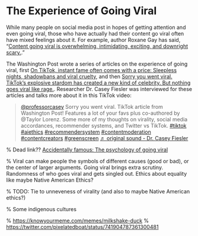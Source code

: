 # The Experience of Going Viral
While many people on social media post in hopes of getting attention and even going viral, those who have actually had their content go viral often have mixed feelings about it. For example, author Roxane Gay has said, “[Content going viral is overwhelming, intimidating, exciting, and downright scary.](https://psmag.com/economics/going-viral-is-like-doing-cartwheels-on-the-water-spout-of-a-giant-whale).”

The Washington Post wrote a series of articles on the experience of going viral, first [On TikTok, instant fame often comes with a price: Sleepless nights, shadowbans and viral cruelty](https://www.washingtonpost.com/technology/interactive/2022/tiktok-viral-fame-harassment/), and then [Sorry you went viral. TikTok’s explosive stardom has created a new kind of celebrity. But nothing goes viral like rage.](https://www.washingtonpost.com/technology/interactive/2022/tiktok-viral-fame-harassment/). Researcher Dr. Casey Fiesler was interviewed for these articles and talks more about it in this TikTok video:

<blockquote class="tiktok-embed" cite="https://www.tiktok.com/@professorcasey/video/7158152939486399790" data-video-id="7158152939486399790" style="max-width: 605px;min-width: 325px;" > <section> <a target="_blank" title="@professorcasey" href="https://www.tiktok.com/@professorcasey?refer=embed">@professorcasey</a> Sorry you went viral. TikTok article from Washington Post! Features a lot of your favs plus co-authored by @Taylor Lorenz. Some more of my thoughts on virality, social media accordances, recommender systems, and Twitter vs TikTok. <a title="tiktok" target="_blank" href="https://www.tiktok.com/tag/tiktok?refer=embed">#tiktok</a> <a title="aiethics" target="_blank" href="https://www.tiktok.com/tag/aiethics?refer=embed">#aiethics</a> <a title="recommendersystem" target="_blank" href="https://www.tiktok.com/tag/recommendersystem?refer=embed">#recommendersystem</a> <a title="contentmoderation" target="_blank" href="https://www.tiktok.com/tag/contentmoderation?refer=embed">#contentmoderation</a> <a title="contentcreators" target="_blank" href="https://www.tiktok.com/tag/contentcreators?refer=embed">#contentcreators</a> <a title="greenscreen" target="_blank" href="https://www.tiktok.com/tag/greenscreen?refer=embed">#greenscreen</a> <a target="_blank" title="♬ original sound - Dr. Casey Fiesler" href="https://www.tiktok.com/music/original-sound-7158152962651589422?refer=embed">♬ original sound - Dr. Casey Fiesler</a> </section> </blockquote> <script async src="https://www.tiktok.com/embed.js"></script>


% Dead link?? [Accidentally famous: The psychology of going viral](https://www.cnn.com/2018/03/16/health/social-media-fame/index.html)


% Viral can make people the symbols of different causes (good or bad), or the center of larger arguments. Going viral brings extra scrutiny. Randomness of who goes viral and gets singled out. Ethics about equality like maybe Native American Ethics?

% TODO: Tie to unneveness of virality (and also to maybe Native American ethics?)

% Some indigenous cultures

% https://knowyourmeme.com/memes/milkshake-duck
% https://twitter.com/pixelatedboat/status/741904787361300481